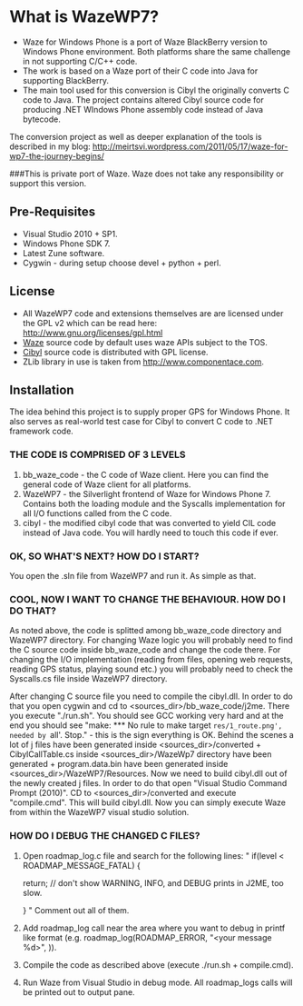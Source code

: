 What is WazeWP7?
================

- Waze for Windows Phone is a port of Waze BlackBerry version to Windows Phone environment. Both platforms share the same challenge in not supporting C/C++ code.
- The work is based on a Waze port of their C code into Java for supporting BlackBerry.
- The main tool used for this conversion is Cibyl the originally converts C code to Java. The project contains altered Cibyl source code for producing .NET WIndows Phone assembly code instead of Java bytecode.

The conversion project as well as deeper explanation of the tools is described in my blog: http://meirtsvi.wordpress.com/2011/05/17/waze-for-wp7-the-journey-begins/

###This is private port of Waze. Waze does not take any responsibility or support this version.

Pre-Requisites
--------------

- Visual Studio 2010 + SP1.
- Windows Phone SDK 7.
- Latest Zune software.
- Cygwin - during setup choose devel + python + perl.

License
-------

- All WazeWP7 code and extensions themselves are are licensed under the GPL v2 which can be read here: http://www.gnu.org/licenses/gpl.html
- [Waze](www.waze.com) source code by default uses waze APIs subject to the TOS.
- [Cibyl](www.cibyl.org) source code is distributed with GPL license.
- ZLib library in use is taken from http://www.componentace.com.

Installation
------------

The idea behind this project is to supply proper GPS for Windows Phone. It also serves as real-world test case for Cibyl to convert C code to .NET framework code.

### THE CODE IS COMPRISED OF 3 LEVELS

1. bb_waze_code - the C code of Waze client. Here you can find the general code of Waze client for all platforms.
2. WazeWP7 - the Silverlight frontend of Waze for Windows Phone 7. Contains both the loading module and the Syscalls implementation for all I/O functions called from the C code.
3. cibyl - the modified cibyl code that was converted to yield CIL code instead of Java code. You will hardly need to touch this code if ever.

### OK, SO WHAT'S NEXT? HOW DO I START?

You open the .sln file from WazeWP7 and run it. As simple as that.

### COOL, NOW I WANT TO CHANGE THE BEHAVIOUR. HOW DO I DO THAT?

As noted above, the code is splitted among bb_waze_code directory and WazeWP7 directory. For changing Waze logic you will probably need to find the C source code inside bb_waze_code and change the code there. For changing the I/O implementation (reading from files, opening web requests, reading GPS status, playing sound etc.) you will probably need to check the Syscalls.cs file inside WazeWP7 directory.

After changing C source file you need to compile the cibyl.dll. In order to do that you open cygwin and cd to <sources_dir>/bb_waze_code/j2me.
There you execute "./run.sh".
You should see GCC working very hard and at the end you should see "make: *** No rule to make target `res/1_route.png', needed by `all'.  Stop." - this is the sign everything is OK. Behind the scenes a lot of j files have been generated inside <sources_dir>/converted + CibylCallTable.cs inside <sources_dir>/WazeWp7 directory have been generated + program.data.bin have been generated inside <sources_dir>/WazeWP7/Resources.
Now we need to build cibyl.dll out of the newly created j files. In order to do that open "Visual Studio Command Prompt (2010)". CD to <sources_dir>/converted and execute "compile.cmd". This will build cibyl.dll.
Now you can simply execute Waze from within the WazeWP7 visual studio solution.

### HOW DO I DEBUG THE CHANGED C FILES?
1. Open roadmap_log.c file and search for the following lines:
"
   if(level < ROADMAP_MESSAGE_FATAL)  {
	   
	return; // don't show WARNING, INFO, and DEBUG prints in J2ME, too slow.
   
   }
"
   Comment out all of them.

2. Add roadmap_log call near the area where you want to debug in printf like format (e.g. roadmap_log(ROADMAP_ERROR, "<your message %d>", <you int value>)).

3. Compile the code as described above (execute ./run.sh + compile.cmd).

4. Run Waze from Visual Studio in debug mode. All roadmap_logs calls will be printed out to output pane.


